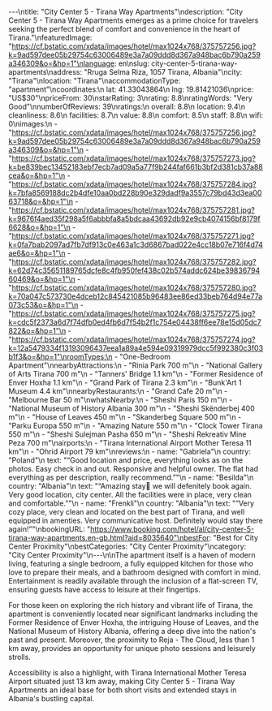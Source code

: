---\ntitle: "City Center 5 - Tirana Way Apartments"\ndescription: "City Center 5 - Tirana Way Apartments emerges as a prime choice for travelers seeking the perfect blend of comfort and convenience in the heart of Tirana."\nfeaturedImage: "https://cf.bstatic.com/xdata/images/hotel/max1024x768/375757256.jpg?k=9ad597dee05b29754c63006489e3a7a09ddd8d367a948bac6b790a259a346309&o=&hp=1"\nlanguage: en\nslug: city-center-5-tirana-way-apartments\naddress: "Rruga Selma Riza, 1057 Tirana, Albania"\ncity: "Tirana"\nlocation: "Tirana"\naccommodationType: "apartment"\ncoordinates:\n  lat: 41.33043864\n  lng: 19.81421036\nprice: "US$30"\npriceFrom: 30\nstarRating: 3\nrating: 8.8\nratingWords: "Very Good"\nnumberOfReviews: 39\nratings:\n  overall: 8.8\n  location: 9.4\n  cleanliness: 8.6\n  facilities: 8.7\n  value: 8.8\n  comfort: 8.5\n  staff: 8.8\n  wifi: 0\nimages:\n  - "https://cf.bstatic.com/xdata/images/hotel/max1024x768/375757256.jpg?k=9ad597dee05b29754c63006489e3a7a09ddd8d367a948bac6b790a259a346309&o=&hp=1"\n  - "https://cf.bstatic.com/xdata/images/hotel/max1024x768/375757273.jpg?k=be839bec13452183ebf7ecb7ad09a5a77f9b244faf661b3bf2d381cb37a88cea&o=&hp=1"\n  - "https://cf.bstatic.com/xdata/images/hotel/max1024x768/375757284.jpg?k=7bfa8569188dc2b4dfe10aa0bd228b90e329dadf9a3557c79bd43d3ea0063718&o=&hp=1"\n  - "https://cf.bstatic.com/xdata/images/hotel/max1024x768/375757281.jpg?k=9676f4aed35f298a5f6abbbfa8a5bdcaa43692db92e9cb4074156bf8179f6628&o=&hp=1"\n  - "https://cf.bstatic.com/xdata/images/hotel/max1024x768/375757271.jpg?k=0fa7bab2097ad7fb7df913c0e463a1c3d6867bad022e4cc18b07e716f4d74ae6&o=&hp=1"\n  - "https://cf.bstatic.com/xdata/images/hotel/max1024x768/375757282.jpg?k=62d74c35651189765dcfe8c4fb950fef438c02b574addc624be3983679460469&o=&hp=1"\n  - "https://cf.bstatic.com/xdata/images/hotel/max1024x768/375757280.jpg?k=70a047c573730e4dceb12c845421085b96483ee86ed33beb764d94e77a073c53&o=&hp=1"\n  - "https://cf.bstatic.com/xdata/images/hotel/max1024x768/375757275.jpg?k=cdc5f2373a6d7f74dfb0ed4fb6d7f54b2f1c754e04438ff6ee78e15d05dc7822&o=&hp=1"\n  - "https://cf.bstatic.com/xdata/images/hotel/max1024x768/375757274.jpg?k=12a5479334f13193096437eea1a89a4e594e09319979dcc5f992380c3f03b1f3&o=&hp=1"\nroomTypes:\n  - "One-Bedroom Apartment"\nnearbyAttractions:\n  - "Rinia Park 700 m"\n  - "National Gallery of Arts Tirana 700 m"\n  - "Tanners' Bridge 1.1 km"\n  - "Former Residence of Enver Hoxha 1.1 km"\n  - "Grand Park of Tirana 2.3 km"\n  - "Bunk'Art 1 Museum 4.4 km"\nnearbyRestaurants:\n  - "Grand Cafe 20 m"\n  - "Melbourne Bar 50 m"\nwhatsNearby:\n  - "Sheshi Paris 150 m"\n  - "National Museum of History Albania 300 m"\n  - "Sheshi Skënderbej 400 m"\n  - "House of Leaves 450 m"\n  - "Skanderbeg Square 500 m"\n  - "Parku Europa 550 m"\n  - "Amazing Nature 550 m"\n  - "Clock Tower Tirana 550 m"\n  - "Sheshi Sulejman Pasha 650 m"\n  - "Sheshi Rekreativ Mine Peza 700 m"\nairports:\n  - "Tirana International Airport Mother Teresa 11 km"\n  - "Ohrid Airport 79 km"\nreviews:\n  - name: "Gabriela"\n    country: "Poland"\n    text: "“Good location and price, everything looks as on the photos. Easy check in and out. Responsive and helpful owner. The flat had everything as per description, really recommend.”"\n  - name: "Besilda"\n    country: "Albania"\n    text: "“Amazing stay🥰 we will defenitely book again. Very good location, city center. All the facilities were in place, very clean and comfortable.”"\n  - name: "Frenkli"\n    country: "Albania"\n    text: "“Very cozy place, very clean and located on the best part of Tirana, and well equipped in amenties. Very communicative host. Definitely would stay there again!”"\nbookingURL: "https://www.booking.com/hotel/al/city-center-5-tirana-way-apartments.en-gb.html?aid=8035640"\nbestFor: "Best for City Center Proximity"\nbestCategories: "City Center Proximity"\ncategory: "City Center Proximity"\n---\n\nThe apartment itself is a haven of modern living, featuring a single bedroom, a fully equipped kitchen for those who love to prepare their meals, and a bathroom designed with comfort in mind. Entertainment is readily available through the inclusion of a flat-screen TV, ensuring guests have access to leisure at their fingertips.

For those keen on exploring the rich history and vibrant life of Tirana, the apartment is conveniently located near significant landmarks including the Former Residence of Enver Hoxha, the intriguing House of Leaves, and the National Museum of History Albania, offering a deep dive into the nation's past and present. Moreover, the proximity to Reja - The Cloud, less than 1 km away, provides an opportunity for unique photo sessions and leisurely strolls.

Accessibility is also a highlight, with Tirana International Mother Teresa Airport situated just 13 km away, making City Center 5 - Tirana Way Apartments an ideal base for both short visits and extended stays in Albania's bustling capital.